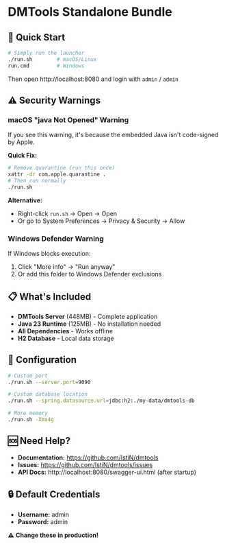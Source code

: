 # DMTools Standalone Bundle

## 🚀 Quick Start

```bash
# Simply run the launcher
./run.sh        # macOS/Linux
run.cmd         # Windows
```

Then open http://localhost:8080 and login with `admin` / `admin`

## ⚠️ Security Warnings

### macOS "java Not Opened" Warning

If you see this warning, it's because the embedded Java isn't code-signed by Apple.

**Quick Fix:**
```bash
# Remove quarantine (run this once)
xattr -dr com.apple.quarantine .
# Then run normally
./run.sh
```

**Alternative:**
- Right-click `run.sh` → Open → Open
- Or go to System Preferences → Privacy & Security → Allow

### Windows Defender Warning

If Windows blocks execution:
1. Click "More info" → "Run anyway"
2. Or add this folder to Windows Defender exclusions

## 📋 What's Included

- **DMTools Server** (448MB) - Complete application
- **Java 23 Runtime** (125MB) - No installation needed
- **All Dependencies** - Works offline
- **H2 Database** - Local data storage

## 🔧 Configuration

```bash
# Custom port
./run.sh --server.port=9090

# Custom database location  
./run.sh --spring.datasource.url=jdbc:h2:./my-data/dmtools-db

# More memory
./run.sh -Xmx4g
```

## 🆘 Need Help?

- **Documentation:** https://github.com/IstiN/dmtools
- **Issues:** https://github.com/IstiN/dmtools/issues
- **API Docs:** http://localhost:8080/swagger-ui.html (after startup)

## 🔒 Default Credentials

- **Username:** admin
- **Password:** admin

⚠️ **Change these in production!**
